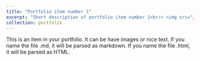 ```yaml
---
title: "Portfolio item number 1"
excerpt: "Short description of portfolio item number 1<br/> <img src="/images/IMG_9974-768x576.jpg" />"
collection: portfolio
---
```


This is an item in your portfolio. It can be have images or nice text. If you name the file .md, it will be parsed as markdown. If you name the file .html, it will be parsed as HTML. 
